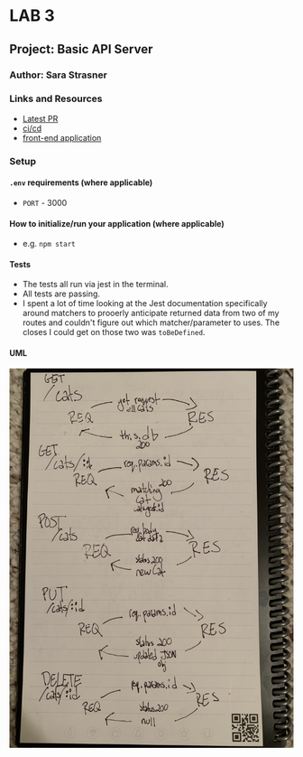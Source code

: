 # LAB 3

## Project: Basic API Server

### Author: Sara Strasner

### Links and Resources

- [Latest PR](https://github.com/sarastrasner/basic-api-server/pull/3)
- [ci/cd](https://github.com/sarastrasner/basic-api-server/actions)
- [front-end application](https://sarastrasner-basic-api-server.herokuapp.com/) 

### Setup

#### `.env` requirements (where applicable)

- `PORT` - 3000

#### How to initialize/run your application (where applicable)

- e.g. `npm start`


#### Tests

- The tests all run via jest in the terminal.
- All tests are passing.
- I spent a lot of time looking at the Jest documentation specifically around matchers to prooerly anticipate returned data from two of my routes and couldn't figure out which matcher/parameter to uses. The closes I could get on those two was `toBeDefined`.


#### UML
![UML](./assets/UML.JPG)